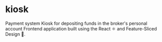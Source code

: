 # kiosk
Payment system Kiosk for depositing funds in the broker's personal account
Frontend application built using the React ⚛️ and Feature-Sliced Design 🍰.
